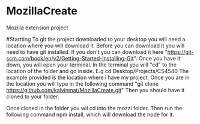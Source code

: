 # MozillaCreate
Mozilla extension project


#Startting
To git the project downloaded to your desktop you will need a location where you will download it. 
Before you can download it you will need to have git installed. 
If you don't you can download it here "https://git-scm.com/book/en/v2/Getting-Started-Installing-Git".
Once you have it down, you will open your terminal.
In the terminal you will "cd" to the location of the folder and go inside.
E.g cd Desktop/Projects/CS4540
The example provided is the location where i have my project.
Once you are in the location you will type in the following command "git clone https://github.com/kalvinmat/MozillaCreate.git"
Then you should have it cloned to your folder.


Once cloned in the folder you wil cd into the mozzi folder.
Then run the following command npm install, which will download the node for it.
